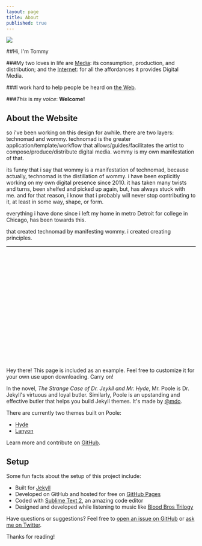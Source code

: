 ```yaml
---
layout: page
title: About
published: true
---
```




<img class='float-L padding2 womIMG' src='http://i.imgur.com/6GLw25ul.jpg'>

##Hi, I'm Tommy

###My two loves in life are <a href='https://en.wikipedia.org/wiki/Media_(communication)'>Media</a>: its consumption, production, and distribution; and the <a href='https://en.wikipedia.org/wiki/Internet'>Internet</a>: for all the affordances it provides Digital Media.

###I work hard to help people be heard on <a href='https://en.wikipedia.org/wiki/World_Wide_Web'>the Web</a>.

###*This* is my *voice*: **Welcome!**

<!-- endExcerpt -->

## About the Website

so i've been working on this design for awhile. there are two layers: technomad and wommy. technomad is the greater application/template/workflow that allows/guides/facilitates the artist to compose/produce/distribute digital media. wommy is my own manifestation of that.

its funny that i say that wommy is a manifestation of technomad, because actually, technomad is the distillation of wommy. i have been explicitly working on my own digital presence since 2010. it has taken many twists and turns, been shelfed and picked up again, but, has always stuck with me. and for that reason, i know that i probably will never stop contributing to it, at least in some way, shape, or form. 

everything i have done since i left my home in metro Detroit for college in Chicago, has been towards this.



that  created technomad by manifesting wommy. i created  creating principles.




<hr style='margin-bottom:20rem;'>




<p class="message">
  Hey there! This page is included as an example. Feel free to customize it for your own use upon downloading. Carry on!
</p>

In the novel, *The Strange Case of Dr. Jeykll and Mr. Hyde*, Mr. Poole is Dr. Jekyll's virtuous and loyal butler. Similarly, Poole is an upstanding and effective butler that helps you build Jekyll themes. It's made by [@mdo](https://twitter.com/mdo).

There are currently two themes built on Poole:

* [Hyde](http://hyde.getpoole.com)
* [Lanyon](http://lanyon.getpoole.com)

Learn more and contribute on [GitHub](https://github.com/poole).

## Setup

Some fun facts about the setup of this project include:

* Built for [Jekyll](http://jekyllrb.com)
* Developed on GitHub and hosted for free on [GitHub Pages](https://pages.github.com)
* Coded with [Sublime Text 2](http://sublimetext.com), an amazing code editor
* Designed and developed while listening to music like [Blood Bros Trilogy](https://soundcloud.com/maddecent/sets/blood-bros-series)

Have questions or suggestions? Feel free to [open an issue on GitHub](https://github.com/poole/issues/new) or [ask me on Twitter](https://twitter.com/mdo).

Thanks for reading!

